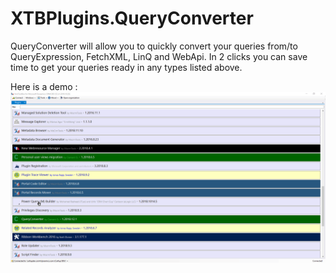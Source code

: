 # XTBPlugins.QueryConverter

QueryConverter will allow you to quickly convert your queries from/to QueryExpression, FetchXML, LinQ and WebApi.
In 2 clicks you can save time to get your queries ready in any types listed above.

Here is a demo :
![](https://raw.githubusercontent.com/carfup/XTBPlugins.QueryConverter/release/QueryConverter/Resources/demo.gif)